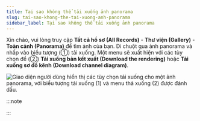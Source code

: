 ```yaml
---
title: Tại sao không thể tải xuống ảnh panorama
slug: tai-sao-khong-the-tai-xuong-anh-panorama
sidebar_label: Tại sao không thể tải xuống ảnh panorama
---
```


Xin chào, vui lòng truy cập **Tất cả hồ sơ (All Records)** - **Thư viện (Gallery)** - **Toàn cảnh (Panorama)** để tìm ảnh của bạn. Di chuột qua ảnh panorama và nhấp vào biểu tượng (①) tải xuống. Một menu sẽ xuất hiện với các tùy chọn để (②) **Tải xuống bản kết xuất (Download the rendering)** hoặc **Tải xuống sơ đồ kênh (Download channel diagram)**.

![Giao diện người dùng hiển thị các tùy chọn tải xuống cho một ảnh panorama, với biểu tượng tải xuống (1) và menu thả xuống (2) được đánh dấu.](https://storage.googleapis.com/jegavn_kb/images/f6981845-f5c5-45dc-a914-c66a11d541c8.png)

:::note



:::